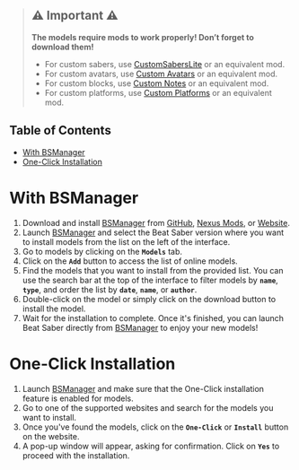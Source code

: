 > ## ⚠️ Important ⚠️
>
> __The models require mods to work properly! Don’t forget to download them!__
>
> - For custom sabers, use [CustomSabersLite](https://github.com/qqrz997/CustomSabersLite) or an equivalent mod.
> - For custom avatars, use [Custom Avatars](https://github.com/nicoco007/BeatSaberCustomAvatars) or an equivalent mod.
> - For custom blocks, use [Custom Notes](https://github.com/legoandmars/BeatSaberCustomNotes) or an equivalent mod.
> - For custom platforms, use [Custom Platforms](https://github.com/affederaffe/CustomPlatforms) or an equivalent mod.

## Table of Contents

- [With BSManager](#with-bsmanager)
- [One-Click Installation](#one-click-installation)

# With BSManager

1. Download and install [BSManager](https://www.bsmanager.io) from [GitHub](https://github.com/Zagrios/bs-manager/releases/latest), [Nexus Mods](https://www.nexusmods.com/beatsaber/mods/18?tab=images), or [Website](https://www.bsmanager.io).
2. Launch [BSManager](https://www.bsmanager.io) and select the Beat Saber version where you want to install models from the list on the left of the interface.
3. Go to models by clicking on the __`Models`__ tab.
4. Click on the __`Add`__ button to access the list of online models.
5. Find the models that you want to install from the provided list. You can use the search bar at the top of the interface to filter models by __`name`__, __`type`__, and order the list by __`date`__, __`name`__, or __`author`__.
6. Double-click on the model or simply click on the download button to install the model.
7. Wait for the installation to complete. Once it's finished, you can launch Beat Saber directly from [BSManager](https://www.bsmanager.io) to enjoy your new models!

# One-Click Installation

1. Launch [BSManager](https://www.bsmanager.io) and make sure that the One-Click installation feature is enabled for models.
2. Go to one of the supported websites and search for the models you want to install.
3. Once you've found the models, click on the __`One-Click`__ or __`Install`__ button on the website.
4. A pop-up window will appear, asking for confirmation. Click on **`Yes`** to proceed with the installation.
